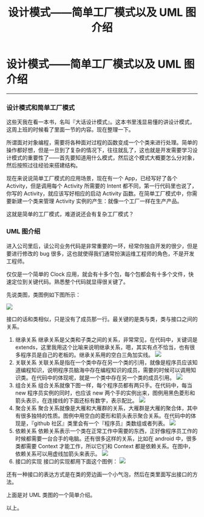 ﻿---
layout: post
title: 设计模式——简单工厂模式以及 UML 图介绍
---
# 设计模式——简单工厂模式以及 UML 图介绍
----



### 设计模式和简单工厂模式

这些天我在看一本书，名叫『大话设计模式』。这本书里浅显易懂的讲设计模式，这周上班的时候看了里面一节的内容。现在整理一下。

所谓面对对象编程，需要将各种面对过程的函数变成一个个类来进行处理。简单的操作都好想，但是一旦到了复杂的情况下，往往就乱了，这也就是开发需要学习设计模式的重要性了——首先要知道用什么模式，然后这个模式大概要怎么分对象，然后按照过往经验来搭建结构。

现在来说说简单工厂模式的应用场景，现在有一个 App，已经写好了各个 Activity，但是调用每个 Activity 所需要的 Intent 都不同，第一行代码里也说了，你写的 Activity，就应该写好相应的启动 Activity 函数。在简单工厂模式中，你需要新建一个类来管理 Activity 实例的产生：就像一个工厂一样在生产产品。

这就是简单的工厂模式，难道说还会有复杂工厂模式？

### UML 图介绍

进入公司里后，读公司业务代码是非常重要的一环，经常你独自开发的很少，但是要进行修改的 bug 很多，这也就使得我们通常扮演运维工程师的角色，不是开发工程师。

仅仅是一个简单的 Clock 应用，就会有十多个包，每个包都会有十多个文件，快速定位到关键代码。熟悉整个代码就显得很关键了。

先说类图，类图例如下图所示：

![](https://foxapple.github.io/images/2017-12-24/%E7%B1%BB%E5%9B%BE.png)

接口的话和类相似，只是没有了成员那一行。最关键的是类与类，类与接口之间的关系。

1. 继承关系
继承关系是父类和子类之间的关系，非常常见，在代码中，关键词是 extends，这里我用这个比喻来说明继承关系，嗯，其实有点不恰当，也有很多程序员是自己的老板的。继承关系用的空白三角加实线。
![](https://foxapple.github.io/images/2017-12-24/extends.png)
2. 关联关系
关联关系是指在一个类中存在另一个类的引用，就像是程序员应该知道编程知识，说明程序员脑海中存在编程知识的成员，需要的时候可以调用知识类。在代码中的体现呢，就是一个类中存在另一个类的成员引用。
![](https://foxapple.github.io/images/2017-12-24/relation.png)
3. 组合关系
组合关系就像下图一样，每个程序员都有两只手。在代码中，每当 new 程序员实例的同时，也应该 new 两个手的实例出来，图例用黑色菱形和箭头表示，在连接线的下面还标有数字，表示配比。
![](https://foxapple.github.io/images/2017-12-24/Composition.png)
4. 聚合关系
聚合关系就像是大雁和大雁群的关系，大雁群是大雁的聚合体，其中有很多独特的性质。图例中用空白的菱形和箭头表示聚合关系。在代码中的体现是，『github 社区』类里会有一个『程序员』类数组或者列表。
![](https://foxapple.github.io/images/2017-12-24/Aggregation.png)
5. 依赖关系
依赖关系表示一个类在正常工作中需要的东西，正好像程序员工作的时候都需要一台合手的电脑。还有很多这样的关系，比如在 android 中，很多类都需要 Context 才能工作，所以它们和 Context 都是依赖关系。在图中，依赖关系可以用虚线加箭头来表示。
![](https://foxapple.github.io/images/2017-12-24/Dependency.png)
6. 接口的实现
接口的实现都用下面这个图例：
![](https://foxapple.github.io/images/2017-12-24/implement.png)

还有一种接口的表达方式是在类的旁边画一个小气泡，然后在类里面写出接口的方法。

上面是对 UML 类图的一个简单介绍。

以上。


